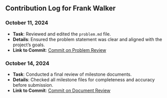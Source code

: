 ## Contribution Log for Frank Walker

### October 11, 2024
- **Task**: Reviewed and edited the `problem.md` file.
- **Details**: Ensured the problem statement was clear and aligned with the project’s goals.
- **Link to Commit**: [Commit on Problem Review](https://github.com/repo/commit1)

### October 14, 2024
- **Task**: Conducted a final review of milestone documents.
- **Details**: Checked all milestone files for completeness and accuracy before submission.
- **Link to Commit**: [Commit on Document Review](https://github.com/repo/commit2)

